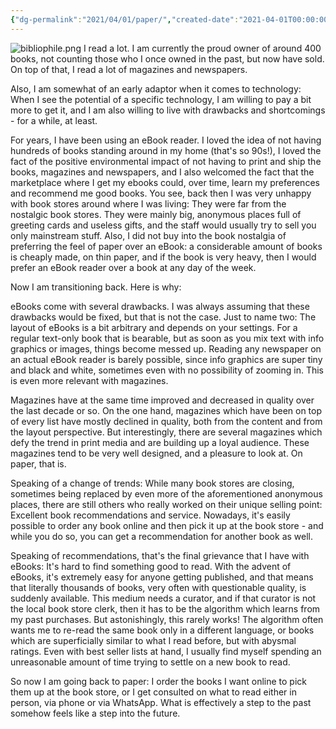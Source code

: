 ```yaml
---
{"dg-permalink":"2021/04/01/paper/","created-date":"2021-04-01T00:00:00","dg-home":false,"dg-pinned":false,"dg-home-link":false,"dg-publish":true,"type":"post","excerpt":"I read a lot, and I love technology - so it's no surprise that I am a heavy eBook consumer. Now I'm switching back.","disabled rules":["header-increment","yaml-title","yaml-title-alias","file-name-heading"],"title":"Why I switch back to paper books","aliases":["Why I switch back to paper books"],"linter-yaml-title-alias":"Why I switch back to paper books","updated-date":"2025-05-05T17:44:21","tags":["SelfOrganization"],"dg-path":"2021-04-01-paper.md","permalink":"/2021/04/01/paper/","dgPassFrontmatter":true,"created":"2021-04-01T00:00:00","updated":"2025-05-05T17:44:21"}
---
```



![bibliophile.png](/img/user/attachments/bibliophile.png)
I read a lot. I am currently the proud owner of around 400 books, not counting those who I once owned in the past, but now have sold. On top of that, I read a lot of magazines and newspapers.

Also, I am somewhat of an early adaptor when it comes to technology: When I see the potential of a specific technology, I am willing to pay a bit more to get it, and I am also willing to live with drawbacks and shortcomings - for a while, at least.

For years, I have been using an eBook reader. I loved the idea of not having hundreds of books standing around in my home (that's so 90s!), I loved the fact of the positive environmental impact of not having to print and ship the books, magazines and newspapers, and I also welcomed the fact that the marketplace where I get my ebooks could, over time, learn my preferences and recommend me good books. You see, back then I was very unhappy with book stores around where I was living: They were far from the nostalgic book stores. They were mainly big, anonymous places full of greeting cards and useless gifts, and the staff would usually try to sell you only mainstream stuff. Also, I did not buy into the book nostalgia of preferring the feel of paper over an eBook: a considerable amount of books is cheaply made, on thin paper, and if the book is very heavy, then I would prefer an eBook reader over a book at any day of the week.

Now I am transitioning back. Here is why:

eBooks come with several drawbacks. I was always assuming that these drawbacks would be fixed, but that is not the case. Just to name two: The layout of eBooks is a bit arbitrary and depends on your settings. For a regular text-only book that is bearable, but as soon as you mix text with info graphics or images, things become messed up. Reading any newspaper on an actual eBook reader is barely possible, since info graphics are super tiny and black and white, sometimes even with no possibility of zooming in. This is even more relevant with magazines.

Magazines have at the same time improved and decreased in quality over the last decade or so. On the one hand, magazines which have been on top of every list have mostly declined in quality, both from the content and from the layout perspective. But interestingly, there are several magazines which defy the trend in print media and are building up a loyal audience. These magazines tend to be very well designed, and a pleasure to look at. On paper, that is.

Speaking of a change of trends: While many book stores are closing, sometimes being replaced by even more of the aforementioned anonymous places, there are still others who really worked on their unique selling point: Excellent book recommendations and service. Nowadays, it's easily possible to order any book online and then pick it up at the book store - and while you do so, you can get a recommendation for another book as well.

Speaking of recommendations, that's the final grievance that I have with eBooks: It's hard to find something good to read. With the advent of eBooks, it's extremely easy for anyone getting published, and that means that literally thousands of books, very often with questionable quality, is suddenly available. This medium needs a curator, and if that curator is not the local book store clerk, then it has to be the algorithm which learns from my past purchases. But astonishingly, this rarely works! The algorithm often wants me to re-read the same book only in a different language, or books which are superficially similar to what I read before, but with abysmal ratings. Even with best seller lists at hand, I usually find myself spending an unreasonable amount of time trying to settle on a new book to read.

So now I am going back to paper: I order the books I want online to pick them up at the book store, or I get consulted on what to read either in person, via phone or via WhatsApp. What is effectively a step to the past somehow feels like a step into the future.
